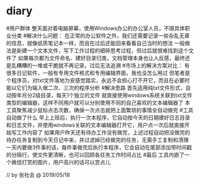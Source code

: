 # diary

#用户群体
    整天面对着电脑屏幕，使用Windows办公的办公室人员，不限具体职业分类
#解决什么问题：
    在正常的办公软件之外，我们还需要记录一些杂乱无章的信息，就像纸质笔记本一样，而且在过后还能回来看看自己当时的想法
    一般做法是新建一个文本文件，写下工作过程的细碎思考过程，但过后就很难找到这个文件了
    如果每次都为文件命名、建好目录归类，文档管理本身也让人反感，最终还是乱糟糟的一堆或干脆就不再记录，过后无法追溯
#市场上的解决方案对比：
    有很多日记软件，一般有专用文件格式和专用编辑界面，我也没怎么用过
    但笔者是个程序员，对txt文件落地为安感觉踏实，永远不会担心打不开它，而且在必要时能以它们为输入做二次、三次的程序分析
#解决思路
    首先适用纯txt文件形式，自动按年月分2级目录，每天1个独立的文件
    就直接使用windows系统关联到txt文件类型的编辑器，这样不同用户就可以分别使用不同的自己喜欢的文本编辑器了
    本工具聚焦减少鼠标点击次数，确保一次点击就把上面繁琐的事情全自动做完
#工具自动做了什么
    早上上班后，执行一次本程序，它自动按今天的日期建好日志目录和日志文件，并使用windows关联的文本编辑器打开它，用户点一次后就直接开始写工作内容了
    如果用户昨天还有待办工作没有做完，上述过程自动把没做完的待办任务复制到今天日记中来，并过滤掉已经做完的任务，无需手工复制和清理
    一天内要做3件事的话，每件事做完后执行本程序，它会自动在尾部添加带时间戳的分隔行，使文件更清晰，也可以回顾各任务工作时间占比
#最后
工具内嵌了一个微信打赏的图片，用户高兴的话可以赏点儿


// by 张社会 @ 2019/05/18
